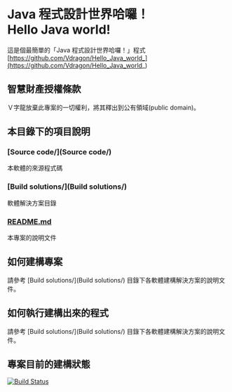 # Java 程式設計世界哈囉！<br />Hello Java world!
這是個最簡單的「Java 程式設計世界哈囉！」程式  
[https://github.com/Vdragon/Hello_Java_world_](https://github.com/Vdragon/Hello_Java_world_)

## 智慧財產授權條款
Ｖ字龍放棄此專案的一切權利，將其釋出到公有領域(public domain)。

## 本目錄下的項目說明
### [Source code/](Source code/)
本軟體的來源程式碼

### [Build solutions/](Build solutions/)
軟體解決方案目錄

### [README.md](README.md)
本專案的說明文件

## 如何建構專案
請參考 [Build solutions/](Build solutions/) 目錄下各軟體建構解決方案的說明文件。

## 如何執行建構出來的程式
請參考 [Build solutions/](Build solutions/) 目錄下各軟體建構解決方案的說明文件。

## 專案目前的建構狀態
[![Build Status](https://travis-ci.org/Vdragon/Hello_Java_world_.svg)](https://travis-ci.org/Vdragon/Hello_Java_world_)
